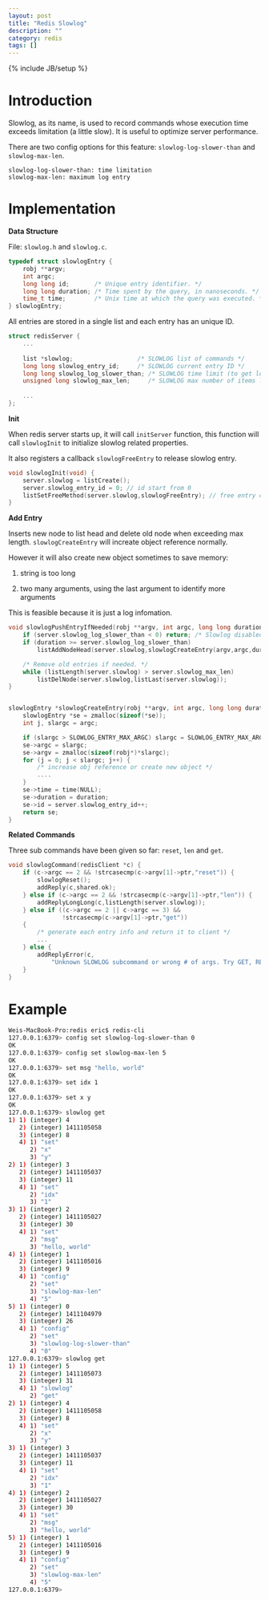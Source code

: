```yaml
---
layout: post
title: "Redis Slowlog"
description: ""
category: redis
tags: []
---
```

{% include JB/setup %}


# Introduction

Slowlog, as its name, is used to record commands whose execution time exceeds limitation (a little slow). It is useful to optimize server performance.

There are two config options for this feature: `slowlog-log-slower-than` and `slowlog-max-len`.

```text
slowlog-log-slower-than: time limitation
slowlog-max-len: maximum log entry
```

# Implementation

**Data Structure**

File: `slowlog.h` and `slowlog.c`.

```cpp
typedef struct slowlogEntry {
    robj **argv;
    int argc;
    long long id;       /* Unique entry identifier. */
    long long duration; /* Time spent by the query, in nanoseconds. */
    time_t time;        /* Unix time at which the query was executed. */
} slowlogEntry;
```

All entries are stored in a single list and each entry has an unique ID.

```cpp
struct redisServer {
    ...
    
    list *slowlog;                  /* SLOWLOG list of commands */
    long long slowlog_entry_id;     /* SLOWLOG current entry ID */
    long long slowlog_log_slower_than; /* SLOWLOG time limit (to get logged) */
    unsigned long slowlog_max_len;     /* SLOWLOG max number of items logged */
    
    ...
};
```

**Init**

When redis server starts up, it will call `initServer` function, this function will call `slowlogInit` to initialize slowlog related properties.

It also registers a callback `slowlogFreeEntry` to release slowlog entry.

```cpp
void slowlogInit(void) {
    server.slowlog = listCreate();
    server.slowlog_entry_id = 0; // id start from 0
    listSetFreeMethod(server.slowlog,slowlogFreeEntry); // free entry callback
}
```

**Add Entry**

Inserts new node to list head and delete old node when exceeding max length. `slowlogCreateEntry` will increate object reference normally.

However it will also create new object sometimes to save memory: 

1. string is too long 

2. two many arguments, using the last argument to identify more arguments

This is feasible because it is just a log infomation.

```cpp
void slowlogPushEntryIfNeeded(robj **argv, int argc, long long duration) {
    if (server.slowlog_log_slower_than < 0) return; /* Slowlog disabled */
    if (duration >= server.slowlog_log_slower_than)
        listAddNodeHead(server.slowlog,slowlogCreateEntry(argv,argc,duration));

    /* Remove old entries if needed. */
    while (listLength(server.slowlog) > server.slowlog_max_len)
        listDelNode(server.slowlog,listLast(server.slowlog));
}


slowlogEntry *slowlogCreateEntry(robj **argv, int argc, long long duration) {
    slowlogEntry *se = zmalloc(sizeof(*se));
    int j, slargc = argc;

    if (slargc > SLOWLOG_ENTRY_MAX_ARGC) slargc = SLOWLOG_ENTRY_MAX_ARGC;
    se->argc = slargc;
    se->argv = zmalloc(sizeof(robj*)*slargc);
    for (j = 0; j < slargc; j++) {
        /* increase obj reference or create new object */
        ....
    }
    se->time = time(NULL);
    se->duration = duration;
    se->id = server.slowlog_entry_id++;
    return se;
}
```

**Related Commands**

Three sub commands have been given so far: `reset`, `len` and `get`.

```cpp
void slowlogCommand(redisClient *c) {
    if (c->argc == 2 && !strcasecmp(c->argv[1]->ptr,"reset")) {
        slowlogReset();
        addReply(c,shared.ok);
    } else if (c->argc == 2 && !strcasecmp(c->argv[1]->ptr,"len")) {
        addReplyLongLong(c,listLength(server.slowlog));
    } else if ((c->argc == 2 || c->argc == 3) &&
               !strcasecmp(c->argv[1]->ptr,"get"))
    {
        /* generate each entry info and return it to client */
        ... 
    } else {
        addReplyError(c,
            "Unknown SLOWLOG subcommand or wrong # of args. Try GET, RESET, LEN.");
    }
}
```

# Example

```bash
Weis-MacBook-Pro:redis eric$ redis-cli
127.0.0.1:6379> config set slowlog-log-slower-than 0
OK
127.0.0.1:6379> config set slowlog-max-len 5
OK
127.0.0.1:6379> set msg "hello, world"
OK
127.0.0.1:6379> set idx 1
OK
127.0.0.1:6379> set x y
OK
127.0.0.1:6379> slowlog get
1) 1) (integer) 4
   2) (integer) 1411105058
   3) (integer) 8
   4) 1) "set"
      2) "x"
      3) "y"
2) 1) (integer) 3
   2) (integer) 1411105037
   3) (integer) 11
   4) 1) "set"
      2) "idx"
      3) "1"
3) 1) (integer) 2
   2) (integer) 1411105027
   3) (integer) 30
   4) 1) "set"
      2) "msg"
      3) "hello, world"
4) 1) (integer) 1
   2) (integer) 1411105016
   3) (integer) 9
   4) 1) "config"
      2) "set"
      3) "slowlog-max-len"
      4) "5"
5) 1) (integer) 0
   2) (integer) 1411104979
   3) (integer) 26
   4) 1) "config"
      2) "set"
      3) "slowlog-log-slower-than"
      4) "0"
127.0.0.1:6379> slowlog get
1) 1) (integer) 5
   2) (integer) 1411105073
   3) (integer) 31
   4) 1) "slowlog"
      2) "get"
2) 1) (integer) 4
   2) (integer) 1411105058
   3) (integer) 8
   4) 1) "set"
      2) "x"
      3) "y"
3) 1) (integer) 3
   2) (integer) 1411105037
   3) (integer) 11
   4) 1) "set"
      2) "idx"
      3) "1"
4) 1) (integer) 2
   2) (integer) 1411105027
   3) (integer) 30
   4) 1) "set"
      2) "msg"
      3) "hello, world"
5) 1) (integer) 1
   2) (integer) 1411105016
   3) (integer) 9
   4) 1) "config"
      2) "set"
      3) "slowlog-max-len"
      4) "5"
127.0.0.1:6379>
```
